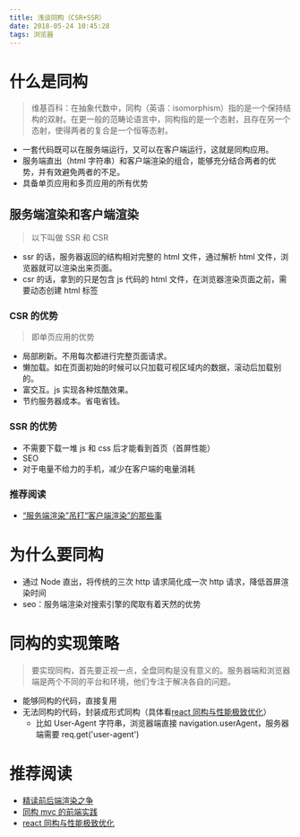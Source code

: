 ```yaml
---
title: 浅谈同构（CSR+SSR）
date: 2018-05-24 10:45:28
tags: 浏览器
---
```


# 什么是同构

> 维基百科：在抽象代数中，同构（英语：isomorphism）指的是一个保持结构的双射。在更一般的范畴论语言中，同构指的是一个态射，且存在另一个态射，使得两者的复合是一个恒等态射。

* 一套代码既可以在服务端运行，又可以在客户端运行，这就是同构应用。
* 服务端直出（html 字符串）和客户端渲染的组合，能够充分结合两者的优势，并有效避免两者的不足。
* 具备单页应用和多页应用的所有优势

## 服务端渲染和客户端渲染

> 以下叫做 SSR 和 CSR

* ssr 的话，服务器返回的结构相对完整的 html 文件，通过解析 html 文件，浏览器就可以渲染出来页面。
* csr 的话，拿到的只是包含 js 代码的 html 文件，在浏览器渲染页面之前，需要动态创建 html 标签

### CSR 的优势

> 即单页应用的优势

* 局部刷新。不用每次都进行完整页面请求。
* 懒加载。如在页面初始的时候可以只加载可视区域内的数据，滚动后加载别的。
* 富交互。js 实现各种炫酷效果。
* 节约服务器成本。省电省钱。

### SSR 的优势

* 不需要下载一堆 js 和 css 后才能看到首页（首屏性能）
* SEO
* 对于电量不给力的手机，减少在客户端的电量消耗

### 推荐阅读

* [“服务端渲染”吊打“客户端渲染”的那些事](https://w3ctech.com/topic/2005)

# 为什么要同构

* 通过 Node 直出，将传统的三次 http 请求简化成一次 http 请求，降低首屏渲染时间
* seo：服务端渲染对搜索引擎的爬取有着天然的优势

# 同构的实现策略

> 要实现同构，首先要正视一点，全盘同构是没有意义的。服务器端和浏览器端是两个不同的平台和环境，他们专注于解决各自的问题。

* 能够同构的代码，直接复用
* 无法同构的代码，封装成形式同构（具体看[react 同构与性能极致优化](http://web.jobbole.com/93421/)）
  * 比如 User-Agent 字符串，浏览器端直接 navigation.userAgent，服务器端需要 req.get('user-agent')

# 推荐阅读

* [精读前后端渲染之争](https://github.com/camsong/blog/issues/8)
* [同构 mvc 的前端实践](https://github.com/Lucifier129/Lucifier129.github.io/issues/14)
* [react 同构与性能极致优化](http://web.jobbole.com/93421/)
